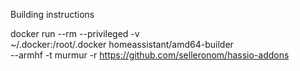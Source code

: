 Building instructions

docker run --rm --privileged -v \
    ~/.docker:/root/.docker homeassistant/amd64-builder \
    --armhf -t murmur -r https://github.com/selleronom/hassio-addons
